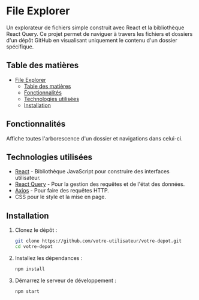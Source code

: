 # File Explorer

Un explorateur de fichiers simple construit avec React et la bibliothèque React Query. Ce projet permet de naviguer à travers les fichiers et dossiers d'un dépôt GitHub en visualisant uniquement le contenu d'un dossier spécifique.

## Table des matières

- [File Explorer](#file-explorer)
  - [Table des matières](#table-des-matières)
  - [Fonctionnalités](#fonctionnalités)
  - [Technologies utilisées](#technologies-utilisées)
  - [Installation](#installation)

## Fonctionnalités

Affiche toutes l'arborescence d'un dossier et navigations dans celui-ci.

## Technologies utilisées

- [React](https://reactjs.org/) - Bibliothèque JavaScript pour construire des interfaces utilisateur.
- [React Query](https://react-query.tanstack.com/) - Pour la gestion des requêtes et de l'état des données.
- [Axios](https://axios-http.com/) - Pour faire des requêtes HTTP.
- CSS pour le style et la mise en page.

## Installation

1. Clonez le dépôt :
    ```bash
    git clone https://github.com/votre-utilisateur/votre-depot.git
    cd votre-depot
    ```

2. Installez les dépendances :
    ```bash
    npm install
    ```

3. Démarrez le serveur de développement :
    ```bash
    npm start
    ```